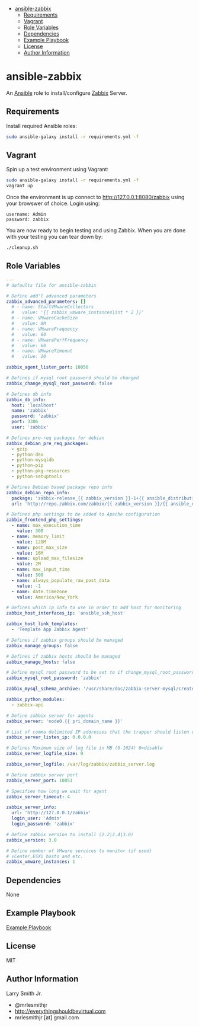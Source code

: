 <!-- START doctoc generated TOC please keep comment here to allow auto update -->

<!-- DON'T EDIT THIS SECTION, INSTEAD RE-RUN doctoc TO UPDATE -->

<!-- DON'T EDIT THIS SECTION, INSTEAD RE-RUN doctoc TO UPDATE -->

-   [ansible-zabbix](#ansible-zabbix)
    -   [Requirements](#requirements)
    -   [Vagrant](#vagrant)
    -   [Role Variables](#role-variables)
    -   [Dependencies](#dependencies)
    -   [Example Playbook](#example-playbook)
    -   [License](#license)
    -   [Author Information](#author-information)

<!-- END doctoc generated TOC please keep comment here to allow auto update -->

# ansible-zabbix

An [Ansible](https://www.ansible.com) role to install/configure [Zabbix](https://www.zabbix.com) Server.

## Requirements

Install required Ansible roles:

```bash
sudo ansible-galaxy install -r requirements.yml -f
```

## Vagrant

Spin up a test environment using Vagrant:

```bash
sudo ansible-galaxy install -r requirements.yml -f
vagrant up
```

Once the environment is up connect to <http://127.0.0.1:8080/zabbix> using
your browswer of choice.
Login using:

    username: Admin
    password: zabbix

You are now ready to begin testing and using Zabbix.
When you are done with your testing you can tear down by:

```bash
./cleanup.sh
```

## Role Variables

```yaml
---
# defaults file for ansible-zabbix

# Define add'l advanced parameters
zabbix_advanced_parameters: []
  # - name: StartVMwareCollectors
  #   value: '{{ zabbix_vmware_instances|int * 2 }}'
  # - name: VMwareCacheSize
  #   value: 8M
  # - name: VMwareFrequency
  #   value: 60
  # - name: VMwarePerfFrequency
  #   value: 60
  # - name: VMwareTimeout
  #   value: 10

zabbix_agent_listen_port: 10050

# Defines if mysql root password should be changed
zabbix_change_mysql_root_password: false

# Defines db info
zabbix_db_info:
  host: 'localhost'
  name: 'zabbix'
  password: 'zabbix'
  port: 3306
  user: 'zabbix'

# Defines pre-req packages for debian
zabbix_debian_pre_req_packages:
  - gzip
  - python-dev
  - python-mysqldb
  - python-pip
  - python-pkg-resources
  - python-setuptools

# Defines Debian based package repo info
zabbix_debian_repo_info:
  package: 'zabbix-release_{{ zabbix_version }}-1+{{ ansible_distribution_release|lower }}_all.deb'
  url: 'http://repo.zabbix.com/zabbix/{{ zabbix_version }}/{{ ansible_distribution|lower }}/pool/main/z/zabbix-release'

# Defines php settings to be added to Apache configuration
zabbix_frontend_php_settings:
  - name: max_execution_time
    value: 300
  - name: memory_limit
    value: 128M
  - name: post_max_size
    value: 16M
  - name: upload_max_filesize
    value: 2M
  - name: max_input_time
    value: 300
  - name: always_populate_raw_post_data
    value: -1
  - name: date.timezone
    value: America/New_York

# Defines which ip info to use in order to add host for monitoring
zabbix_host_interfaces_ip: 'ansible_ssh_host'

zabbix_host_link_templates:
  - 'Template App Zabbix Agent'

# Defines if zabbix groups should be managed
zabbix_manage_groups: false

# Defines if zabbix hosts should be managed
zabbix_manage_hosts: false

# Define mysql root password to be set to if change_mysql_root_password: true
zabbix_mysql_root_password: 'zabbix'

zabbix_mysql_schema_archive: '/usr/share/doc/zabbix-server-mysql/create.sql.gz'

zabbix_python_modules:
  - zabbix-api

# Define zabbix server for agents
zabbix_server: 'node0.{{ pri_domain_name }}'

# List of comma delimited IP addresses that the trapper should listen on
zabbix_server_listen_ip: 0.0.0.0

# Defines Maximum size of log file in MB (0-1024) 0=disable
zabbix_server_logfile_size: 0

zabbix_server_logfile: /var/log/zabbix/zabbix_server.log

# Define zabbix server port
zabbix_server_port: 10051

# Specifies how long we wait for agent
zabbix_server_timeout: 4

zabbix_server_info:
  url: 'http://127.0.0.1/zabbix'
  login_user: 'Admin'
  login_password: 'zabbix'

# Define zabbix version to install (2.2|2.4|3.0)
zabbix_version: 3.0

# Define number of VMware services to monitor (if used)
# vCenter,ESXi hosts and etc.
zabbix_vmware_instances: 1
```

## Dependencies

None

## Example Playbook

[Example Playbook](./playbook.yml)

## License

MIT

## Author Information

Larry Smith Jr.

-   @mrlesmithjr
-   <http://everythingshouldbevirtual.com>
-   mrlesmithjr [at] gmail.com
